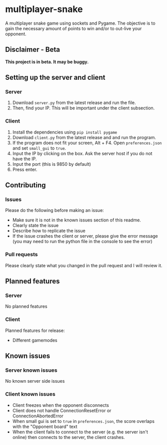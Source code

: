 # multiplayer-snake

A multiplayer snake game using sockets and Pygame. The objective is to gain the necessary amount of points to win and/or to out-live your opponent.

## Disclaimer - Beta

**This project is in beta. It may be buggy.**

## Setting up the server and client

### Server

1. Download `server.py` from the latest release and run the file. 
2. Then, find your IP. This will be important under the client subsection.

### Client

1. Install the dependencies using `pip install pygame`
2. Download `client.py` from the latest release and and run the program.
3. If the program does not fit your screen, Alt + F4. Open `preferences.json` and set `small_gui` to `true`.
3. Input the IP by clicking on the box. Ask the server host if you do not have the IP.
4. Input the port (this is 9850 by default)
5. Press enter.

## Contributing

### Issues

Please do the following before making an issue:
- Make sure it is not in the known issues section of this readme.
- Clearly state the issue
- Describe how to replicate the issue
- If the issue crashes the client or server, please give the error message (you may need to run the python file in the console to see the error)

### Pull requests

Please clearly state what you changed in the pull request and I will review it.

## Planned features

### Server

No planned features

### Client

Planned features for release:
- Different gamemodes

## Known issues

### Server known issues

No known server side issues

### Client known issues

- Client freezes when the opponent disconnects
- Client does not handle ConnectionResetError or ConnectionAbortedError
- When small gui is set to `true` in `preferences.json`, the score overlaps with the "Opponent board" text
- When the client fails to connect to the server (e.g. the server isn't online) then connects to the server, the client crashes.
